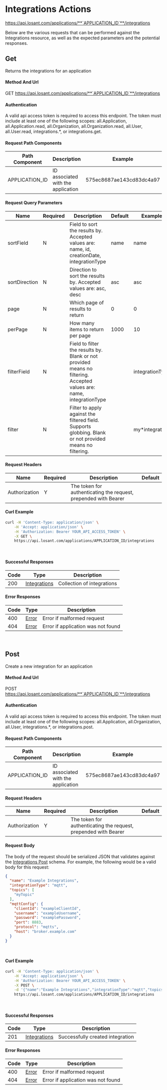 # Integrations Actions

https://api.losant.com/applications/**`APPLICATION_ID`**/integrations

Below are the various requests that can be performed against the
Integrations resource, as well as the expected
parameters and the potential responses.

## Get

Returns the integrations for an application

#### Method And Url

GET https://api.losant.com/applications/**`APPLICATION_ID`**/integrations

#### Authentication
A valid api access token is required to access this endpoint. The token must
include at least one of the following scopes:
all.Application, all.Application.read, all.Organization, all.Organization.read, all.User, all.User.read, integrations.*, or integrations.get.

#### Request Path Components

| Path Component | Description | Example |
| -------------- | ----------- | ------- |
| APPLICATION_ID | ID associated with the application | 575ec8687ae143cd83dc4a97 |

#### Request Query Parameters

| Name | Required | Description | Default | Example |
| ---- | -------- | ----------- | ------- | ------- |
| sortField | N | Field to sort the results by. Accepted values are: name, id, creationDate, integrationType | name | name |
| sortDirection | N | Direction to sort the results by. Accepted values are: asc, desc | asc | asc |
| page | N | Which page of results to return | 0 | 0 |
| perPage | N | How many items to return per page | 1000 | 10 |
| filterField | N | Field to filter the results by. Blank or not provided means no filtering. Accepted values are: name, integrationType |  | integrationType |
| filter | N | Filter to apply against the filtered field. Supports globbing. Blank or not provided means no filtering. |  | my*integration |

#### Request Headers

| Name | Required | Description | Default |
| ---- | -------- | ----------- | ------- |
| Authorization | Y | The token for authenticating the request, prepended with Bearer | |

#### Curl Example

```bash
curl -H 'Content-Type: application/json' \
    -H 'Accept: application/json' \
    -H 'Authorization: Bearer YOUR_API_ACCESS_TOKEN' \
    -X GET \
    https://api.losant.com/applications/APPLICATION_ID/integrations
```
<br/>

#### Successful Responses

| Code | Type | Description |
| ---- | ---- | ----------- |
| 200 | [Integrations](schemas.md#integrations) | Collection of integrations |

#### Error Responses

| Code | Type | Description |
| ---- | ---- | ----------- |
| 400 | [Error](schemas.md#error) | Error if malformed request |
| 404 | [Error](schemas.md#error) | Error if application was not found |

<br/>

## Post

Create a new integration for an application

#### Method And Url

POST https://api.losant.com/applications/**`APPLICATION_ID`**/integrations

#### Authentication
A valid api access token is required to access this endpoint. The token must
include at least one of the following scopes:
all.Application, all.Organization, all.User, integrations.*, or integrations.post.

#### Request Path Components

| Path Component | Description | Example |
| -------------- | ----------- | ------- |
| APPLICATION_ID | ID associated with the application | 575ec8687ae143cd83dc4a97 |

#### Request Headers

| Name | Required | Description | Default |
| ---- | -------- | ----------- | ------- |
| Authorization | Y | The token for authenticating the request, prepended with Bearer | |

#### Request Body

The body of the request should be serialized JSON that validates against
the [Integrations Post](schemas.md#integrations-post) schema. For example, the following would be a
valid body for this request:

```json
{
  "name": "Example Integrations",
  "integrationType": "mqtt",
  "topics": [
    "myTopic"
  ],
  "mqttConfig": {
    "clientId": "exampleClientId",
    "username": "exampleUsername",
    "password": "examplePassword",
    "port": 8883,
    "protocol": "mqtts",
    "host": "broker.example.com"
  }
}
```
<small><br/></small>

#### Curl Example

```bash
curl -H 'Content-Type: application/json' \
    -H 'Accept: application/json' \
    -H 'Authorization: Bearer YOUR_API_ACCESS_TOKEN' \
    -X POST \
    -d '{"name":"Example Integrations","integrationType":"mqtt","topics":["myTopic"],"mqttConfig":{"clientId":"exampleClientId","username":"exampleUsername","password":"examplePassword","port":8883,"protocol":"mqtts","host":"broker.example.com"}}' \
    https://api.losant.com/applications/APPLICATION_ID/integrations
```
<br/>

#### Successful Responses

| Code | Type | Description |
| ---- | ---- | ----------- |
| 201 | [Integrations](schemas.md#integrations) | Successfully created integration |

#### Error Responses

| Code | Type | Description |
| ---- | ---- | ----------- |
| 400 | [Error](schemas.md#error) | Error if malformed request |
| 404 | [Error](schemas.md#error) | Error if application was not found |

<br/>


